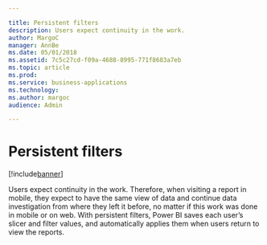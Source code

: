 ```yaml
---

title: Persistent filters
description: Users expect continuity in the work.
author: MargoC
manager: AnnBe
ms.date: 05/01/2018
ms.assetid: 7c5c27cd-f09a-4688-8995-771f8683a7eb
ms.topic: article
ms.prod: 
ms.service: business-applications
ms.technology: 
ms.author: margoc
audience: Admin

---
```

#  Persistent filters




[!include[banner](../../../includes/banner.md)]

Users expect continuity in the work. Therefore, when visiting a report in
mobile, they expect to have the same view of data and continue data
investigation from where they left it before, no matter if this work was done in
mobile or on web. With persistent filters, Power BI saves each user’s slicer and
filter values, and automatically applies them when users return to view the
reports.

